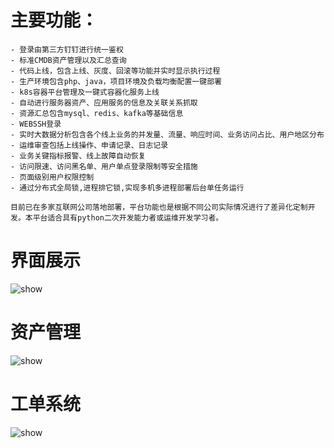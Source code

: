 # 主要功能： #
    - 登录由第三方钉钉进行统一鉴权
    - 标准CMDB资产管理以及汇总查询
    - 代码上线，包含上线、灰度、回滚等功能并实时显示执行过程 
    - 生产环境包含php、java，项目环境及负载均衡配置一键部署 
    - k8s容器平台管理及一键式容器化服务上线
    - 自动进行服务器资产、应用服务的信息及关联关系抓取
    - 资源汇总包含mysql、redis、kafka等基础信息
    - WEBSSH登录
    - 实时大数据分析包含各个线上业务的并发量、流量、响应时间、业务访问占比、用户地区分布
    - 运维审查包括上线操作、申请记录、日志记录
    - 业务关键指标报警、线上故障自动恢复
    - 访问限速、访问黑名单、用户单点登录限制等安全措施
    - 页面级别用户权限控制
    - 通过分布式全局锁,进程排它锁,实现多机多进程部署后台单任务运行
    
    目前已在多家互联网公司落地部署，平台功能也是根据不同公司实际情况进行了差异化定制开发。本平台适合具有python二次开发能力者或运维开发学习者。
    
# 界面展示
![show](https://github.com/wylok/opsweb/blob/master/static/images/01.jpg)
# 资产管理
![show](https://github.com/wylok/opsweb/blob/master/static/images/02.jpg)
# 工单系统
![show](https://github.com/wylok/opsweb/blob/master/static/images/04.jpg)
